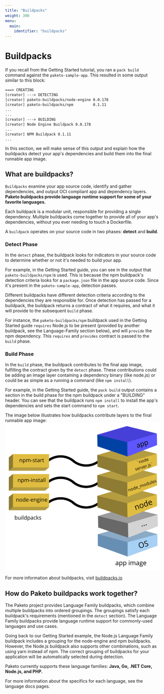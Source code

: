 ```yaml
---
title: "Buildpacks"
weight: 300
menu:
  main:
    identifier: "buildpacks"
---
```


# Buildpacks
If you recall from the Getting Started tutorial, you ran a `pack build` command against the `paketo-sample-app`. This resulted in some output similar to this block:

```
===> CREATING
[creator] ---> DETECTING
[creator] paketo-buildpacks/node-engine 0.0.178
[creator] paketo-buildpacks/npm         0.1.11
...
...
[creator] ---> BUILDING
[creator] Node Engine Buildpack 0.0.178
...
[creator] NPM Buildpack 0.1.11
...
```

In this section, we will make sense of this output and explain how the buildpacks detect your app's dependencies and build them into the final runnable app image.

## What are buildpacks?
`Buildpacks` examine your app source code, identify and gather dependencies, and output OCI compliant app and dependency layers. **Paketo buildpacks provide language runtime support for some of your favorite languages.**

Each buildpack is a modular unit, responsible for providing a single dependency. Multiple buildpacks come together to provide all of your app's dependencies, without you ever needing to touch a Dockerfile.

A `buildpack` operates on your source code in two phases: **detect** and **build**.

### Detect Phase
In the `detect` phase, the buildpack looks for indicators in your source code to determine whether or not it's needed to build your app.

For example, in the Getting Started guide, you can see in the output that `paketo-buildpacks/npm` is used. This is because the npm buildpack's detection criteria looks for a `package.json` file in the app source code. Since it's present in the `paketo-sample-app`, detection passes.

Different buildpacks have different detection criteria according to the dependencies they are responsible for. Once detection has passed for a buildpack, the buildpack returns a contract of what it requires, and what it will provide to the subsequent `build` phase.

For instance, the `paketo-buildpacks/npm` buildpack used in the Getting Started guide `requires` Node.js to be present (provided by another buildpack, see the Language-Family section below), and will `provide` the npm dependency. This `requires` and `provides` contract is passed to the `build` phase.

### Build Phase

In the `build` phase, the buildpack contributes to the final app image, fulfilling the contract given by the `detect` phase. These contributions could be adding an image layer containing a dependency binary (like node.js) or could be as simple as a running a command (like `npm install`).

For example, in the Getting Started guide, the `pack build` output contains a section in the build phase for the npm buildpack under a "BUILDING" header. You can see that the buildpack runs `npm install` to install the app's dependencies and sets the start command to `npm start`.

The image below illustrates how buildpacks contribute layers to the final runnable app image:
![Final app image](/images/docs-buildpacks-app-image.png)


For more information about buildpacks, visit [buildpacks.io](https://buildpacks.io/docs/concepts/components/buildpack/)

## How do Paketo buildpacks work together?
The Paketo project provides Language Family buildpacks, which combine multiple buildpacks into ordered groupings. The groupings satisfy each buildpack's requirements (mentioned in the  `detect` section). The Language Family buildpacks provide language runtime support for commonly-used languages and use cases.

Going back to our Getting Started example, the Node.js Language Family buildpack includes a grouping for the node-engine and npm buildpacks. However, the Node.js buildpack also supports other combinations, such as using yarn instead of npm.
The correct grouping of buildpacks for your application will be automatically selected during detection.

Paketo currently supports these language families:
**Java, Go, .NET Core, Node.js, and PHP.**

For more information about the specifics for each language, see the language docs pages.
